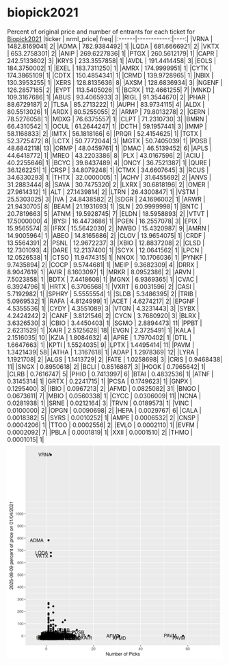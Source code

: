 # biopick2021
Percent of original price and number of entrants for each ticket for [Biopick2021](https://twitter.com/hashtag/Biopick2021)
|ticker |   nrml_price| freq|
|:------|------------:|----:|
|VRNA   | 1482.8169041|    2|
|ADMA   |  782.9384492|    1|
|LQDA   |  681.6666921|    2|
|VKTX   |  653.2758301|    2|
|ANIP   |  269.6227836|    1|
|PTGX   |  260.5612179|    1|
|CAPR   |  242.5133602|    3|
|KRYS   |  233.3557858|    1|
|AVDL   |  191.4414458|    3|
|EOLS   |  184.3750002|    1|
|EXEL   |  183.7311250|    1|
|AMRX   |  174.9999951|    1|
|CYTK   |  174.3865109|    1|
|CDTX   |  150.4854341|    1|
|CRMD   |  139.9728965|    1|
|NBIX   |  130.3953255|    1|
|XERS   |  128.8135636|    8|
|AXSM   |  128.6836934|    3|
|NGENF  |  126.2857165|    2|
|EYPT   |  113.5405026|    1|
|BCRX   |  112.4661255|    7|
|MNKD   |  109.3167686|    1|
|ABUS   |   93.4065933|    3|
|RIGL   |   91.3544670|    2|
|PHAR   |   88.6729187|    2|
|TLSA   |   85.2713222|    1|
|AUPH   |   83.9734115|    4|
|ALDX   |   80.5513026|    1|
|ARDX   |   80.5255055|    2|
|ARMP   |   79.8013278|    2|
|GERN   |   78.5276058|    1|
|MDXG   |   76.6375557|    1|
|CLPT   |   71.2310730|    3|
|BMRN   |   66.4310542|    1|
|OCUL   |   61.2644247|    1|
|DCTH   |   59.1957441|    3|
|IMMP   |   58.1168833|    2|
|IMTX   |   56.1818166|    6|
|PRQR   |   52.4154625|    1|
|TGTX   |   52.3725472|    8|
|LCTX   |   50.7772044|    3|
|MGTX   |   50.7405039|    1|
|PDSB   |   48.6842118|   13|
|ORMP   |   48.0459761|    1|
|DMAC   |   46.5139452|    6|
|APLS   |   44.6418772|    1|
|MREO   |   43.2203386|    8|
|PLX    |   43.0167596|    2|
|ACIU   |   40.2255646|    1|
|BCYC   |   39.8437489|    4|
|ONCY   |   36.7521387|    1|
|QURE   |   36.1262251|    1|
|CRSP   |   34.8079248|    1|
|CTMX   |   34.6607645|    3|
|RCUS   |   34.6330293|    1|
|THTX   |   32.0000005|    1|
|ACHV   |   31.6455692|    2|
|ANVS   |   31.2883444|    8|
|SAVA   |   30.7475320|    2|
|LXRX   |   30.6818196|    2|
|OMER   |   27.9614312|    1|
|ALT    |   27.1439814|    2|
|LTRN   |   26.4300847|    1|
|VSTM   |   25.5303025|    3|
|IVA    |   24.8438582|    2|
|SDGR   |   24.1696002|    1|
|ARWR   |   21.9430705|    8|
|BEAM   |   21.1931693|    1|
|SLN    |   20.9999998|    1|
|BNTC   |   20.7819663|    5|
|ATNM   |   19.5928745|    7|
|ELDN   |   18.5958893|    2|
|VTVT   |   17.5000000|    4|
|BYSI   |   16.4473686|    1|
|PGEN   |   16.2557078|    3|
|EPIX   |   15.9565574|    3|
|IFRX   |   15.5642030|    2|
|NWBO   |   15.4320987|    9|
|AMRN   |   14.9005964|    1|
|ABEO   |   14.8165686|    2|
|CLOV   |   13.9654075|    1|
|CRDF   |   13.5564391|    2|
|PSNL   |   12.9672237|    3|
|XBIO   |   12.8837208|    2|
|CLSD   |   12.7301093|    4|
|DARE   |   12.2137400|    1|
|SCYX   |   12.0641562|    1|
|LPCN   |   12.0526538|    1|
|CTSO   |   11.9474315|    1|
|NNOX   |   10.1706036|    1|
|PYNKF  |    9.7435894|    2|
|COCP   |    9.5744681|    1|
|MEIP   |    9.3682309|    4|
|DRRX   |    8.9047619|    1|
|AVIR   |    8.1603097|    1|
|MRKR   |    8.0952386|    2|
|ARVN   |    7.5023858|    1|
|BDTX   |    7.4418608|    1|
|MGNX   |    6.9369365|    1|
|CVAC   |    6.3924796|    1|
|HRTX   |    6.3706568|    1|
|VXRT   |    6.0031596|    2|
|CASI   |    5.7192982|    1|
|SPHRY  |    5.5555554|    1|
|SLDB   |    5.3486395|    2|
|TRIB   |    5.0969532|    1|
|RAFA   |    4.8124999|    1|
|ACET   |    4.6274217|    2|
|EPGNF  |    4.5355536|    1|
|CYDY   |    4.3551089|    3|
|VTGN   |    4.3231443|    3|
|SYBX   |    4.2424242|    2|
|CANF   |    3.8121546|    2|
|CYCN   |    3.7680920|    3|
|BLRX   |    3.6326530|    3|
|CBIO   |    3.4450403|    1|
|SGMO   |    2.8894473|   11|
|PPBT   |    2.6231529|    1|
|XAIR   |    2.5125628|   18|
|EVGN   |    2.3725491|    1|
|KALA   |    2.1516035|   10|
|KZIA   |    1.8084632|    4|
|APRE   |    1.7970402|    1|
|DTIL   |    1.6647663|    1|
|KPTI   |    1.5524035|    9|
|LPTX   |    1.4495414|   11|
|PAVM   |    1.3421439|   58|
|ATHA   |    1.3167618|    1|
|ADAP   |    1.2978369|   12|
|LYRA   |    1.1921708|    2|
|ALGS   |    1.1413729|    2|
|FATE   |    1.0258698|    3|
|CRIS   |    0.9468438|   11|
|SNGX   |    0.8950618|    2|
|BCLI   |    0.8516887|    3|
|HOOK   |    0.7965642|    1|
|CLRB   |    0.7616747|    5|
|PHIO   |    0.7413997|    6|
|BTAI   |    0.4832536|    1|
|ATNF   |    0.3145314|    1|
|GRTX   |    0.2241715|    1|
|PCSA   |    0.1749623|    1|
|GNPX   |    0.1295400|    3|
|IBIO   |    0.0967213|    2|
|AFMD   |    0.0825082|   31|
|BNGO   |    0.0673611|    7|
|MBIO   |    0.0560338|    1|
|CYCC   |    0.0306009|   11|
|NCNA   |    0.0281938|    1|
|SRNE   |    0.0212164|    3|
|TRVN   |    0.0189573|    1|
|VINC   |    0.0100000|    2|
|OPGN   |    0.0090698|    2|
|HEPA   |    0.0029767|    6|
|CALA   |    0.0018382|    5|
|SYRS   |    0.0010252|    1|
|AMPE   |    0.0006532|    2|
|CNSP   |    0.0004206|    1|
|TTOO   |    0.0002556|    2|
|EVLO   |    0.0002110|    1|
|EVFM   |    0.0002092|    7|
|PBLA   |    0.0001819|    1|
|XXII   |    0.0001510|    2|
|THMO   |    0.0001015|    1|
![retvspicks](biopicks.png?raw=true)
